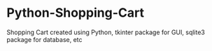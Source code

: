 # Python-Shopping-Cart
Shopping Cart created using Python, tkinter package for GUI, sqlite3 package for database, etc
